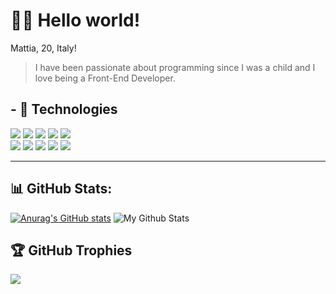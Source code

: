 <h1>🙋‍♂️ Hello world!</h1>

Mattia, 20, Italy!

> I have been passionate about programming since I was a child and I love being a Front-End Developer.

## - 🧠 Technologies
[![](https://skillicons.dev/icons?i=html)](https://mattiawebsite.it)
[![](https://skillicons.dev/icons?i=css)](https://mattiawebsite.it)
[![](https://skillicons.dev/icons?i=js)](https://mattiawebsite.it)
[![](https://skillicons.dev/icons?i=c)](https://mattiawebsite.it)
[![](https://skillicons.dev/icons?i=cs)](https://mattiawebsite.it)
<br>
[![](https://skillicons.dev/icons?i=vscode)](https://mattiawebsite.it)
[![](https://skillicons.dev/icons?i=bootstrap)](https://mattiawebsite.it)
[![](https://skillicons.dev/icons?i=tailwind)](https://mattiawebsite.it)
[![](https://skillicons.dev/icons?i=lua)](https://mattiawebsite.it)
[![](https://skillicons.dev/icons?i=nodejs)](https://mattiawebsite.it)

---

## 📊 GitHub Stats:
[![Anurag's GitHub stats](https://github-readme-stats.vercel.app/api?username=MattiaDev2)](https://github.com/MattiaDev2/github-readme-stats)
<img href="https://mattiawebsite.it" target="_blank" src="https://github-readme-stats.vercel.app/api/top-langs/?username=MattiaDev2&layout=compact" alt="My Github Stats"><br/>

## 🏆 GitHub Trophies
![](https://github-profile-trophy.vercel.app/?username=MattiaDev2&theme=apprentice&no-frame=false&no-bg=true&margin-w=4)
